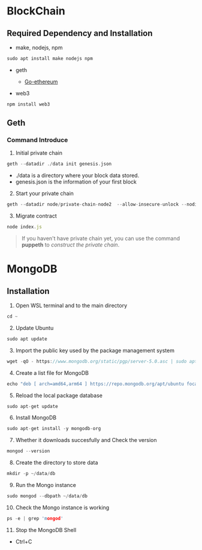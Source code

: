 # BlockChain
## Required Dependency and Installation

* make, nodejs, npm
```c
sudo apt install make nodejs npm
```

* geth
   * [Go-ethereum](https://geth.ethereum.org/)

* web3
```javascript
npm install web3
```

## Geth
### Command Introduce
1. Initial private chain

```go
geth --datadir ./data init genesis.json
```


   * ./data is a directory where your block data stored.
   * genesis.json is the information of your first block

2. Start your private chain

```go
geth --datadir node/private-chain-node2  --allow-insecure-unlock --nodiscover --syncmode full --networkid 100 --port 30303 --http --http.port 8545 --http.api "eth,net,web3,personal" --unlock c5f7f02e4833f2d8fdda9cd51e720793583b5a7a --password /home/well1314/node/private-chain-node2/password.txt console
```

3. Migrate contract

```javascript
node index.js
```

> If you haven't have private chain yet, you can use the command **puppeth** to *construct the private chain*.

# MongoDB
## Installation
1. Open WSL terminal and to the main directory

```c
cd ~
```
2. Update Ubuntu

```c
sudo apt update
```

3. Import the public key used by the package management system

```c
wget -qO - https://www.mongodb.org/static/pgp/server-5.0.asc | sudo apt-key add -
```

4. Create a list file for MongoDB

```c
echo "deb [ arch=amd64,arm64 ] https://repo.mongodb.org/apt/ubuntu focal/mongodb-org/6.0 multiverse" | sudo tee /etc/apt/sources.list.d/mongodb-org-6.0.list
```

5. Reload the local package database

```c
sudo apt-get update
```

6. Install MongoDB

```c
sudo apt-get install -y mongodb-org
```

7. Whether it downloads succesfully and Check the version

```c
mongod --version
```

8. Create the directory to store data

```c
mkdir -p ~/data/db
```

9. Run the Mongo instance

```c
sudo mongod --dbpath ~/data/db
```

10. Check the Mongo instance is working

```c
ps -e | grep 'mongod'
```

11. Stop the MongoDB Shell

   * Ctrl+C